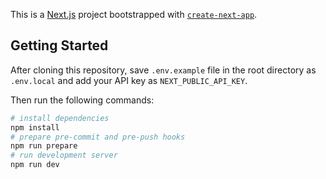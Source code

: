 This is a [Next.js](https://nextjs.org/) project bootstrapped with [`create-next-app`](https://github.com/vercel/next.js/tree/canary/packages/create-next-app).

## Getting Started

After cloning this repository, save `.env.example` file in the root directory as `.env.local` and add your API key as `NEXT_PUBLIC_API_KEY`.

Then run the following commands:

```bash
# install dependencies
npm install
# prepare pre-commit and pre-push hooks
npm run prepare
# run development server
npm run dev
```
